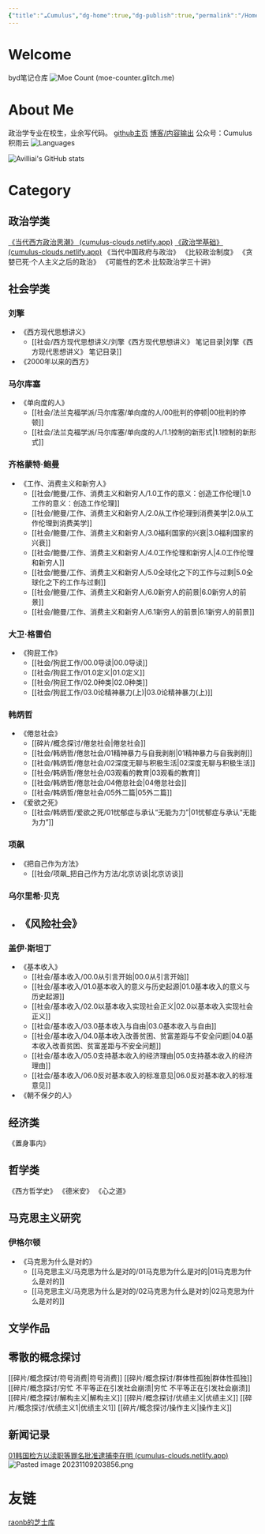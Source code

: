 ```yaml
---
{"title":"☁Cumulus","dg-home":true,"dg-publish":true,"permalink":"/Home/","tags":["gardenEntry"],"dgPassFrontmatter":true,"updated":"2024-01-05T16:47:39.658+08:00"}
---
```


# Welcome
byd笔记仓库
![Moe Count (moe-counter.glitch.me)](https://moe-counter.glitch.me/get/@:cumulus)

# About Me
政治学专业在校生，业余写代码。
[github主页](https://github.com/avilliai)
[博客/内容输出](https://avilliai.github.io)
公众号：Cumulus积雨云
![Languages](https://github-readme-stats.vercel.app/api/top-langs/?username=avilliai&hide_title=true&hide_border=true&layout=compact&langs_count=6&text_color=000&icon_color=fff&bg_color=#7d7d7d&theme=tokyonight)

![Avilliai's GitHub stats](https://github-readme-stats.vercel.app/api?username=avilliai&show_icons=true&theme=tokyonight)
# Category
## 政治学类
[《当代西方政治思潮》 (cumulus-clouds.netlify.app)](https://cumulus-clouds.netlify.app/%E6%94%BF%E6%B2%BB/%E5%BD%93%E4%BB%A3%E8%A5%BF%E6%96%B9%E6%94%BF%E6%B2%BB%E6%80%9D%E6%BD%AE/00%E5%BC%95%E8%A8%80/)
[《政治学基础》 (cumulus-clouds.netlify.app)](https://cumulus-clouds.netlify.app/%E6%94%BF%E6%B2%BB/%E6%94%BF%E6%B2%BB%E5%AD%A6%E5%9F%BA%E7%A1%80/1.1%E6%94%BF%E6%B2%BB%E7%9A%84%E5%90%AB%E4%B9%89/)
《当代中国政府与政治》
《比较政治制度》
《贪婪已死·个人主义之后的政治》
《可能性的艺术·比较政治学三十讲》
## 社会学类
### 刘擎
- 《西方现代思想讲义》
	- [[社会/西方现代思想讲义/刘擎《西方现代思想讲义》 笔记目录\|刘擎《西方现代思想讲义》 笔记目录]]
- 《2000年以来的西方》
### 马尔库塞
- 《单向度的人》
	- [[社会/法兰克福学派/马尔库塞/单向度的人/00批判的停顿\|00批判的停顿]]
	- [[社会/法兰克福学派/马尔库塞/单向度的人/1.1控制的新形式\|1.1控制的新形式]]
### 齐格蒙特·鲍曼
- 《工作、消费主义和新穷人》
	- [[社会/鲍曼/工作、消费主义和新穷人/1.0工作的意义：创造工作伦理\|1.0工作的意义：创造工作伦理]]
	- [[社会/鲍曼/工作、消费主义和新穷人/2.0从工作伦理到消费美学\|2.0从工作伦理到消费美学]]
	- [[社会/鲍曼/工作、消费主义和新穷人/3.0福利国家的兴衰\|3.0福利国家的兴衰]]
	- [[社会/鲍曼/工作、消费主义和新穷人/4.0工作伦理和新穷人\|4.0工作伦理和新穷人]]
	- [[社会/鲍曼/工作、消费主义和新穷人/5.0全球化之下的工作与过剩\|5.0全球化之下的工作与过剩]]
	- [[社会/鲍曼/工作、消费主义和新穷人/6.0新穷人的前景\|6.0新穷人的前景]]
	- [[社会/鲍曼/工作、消费主义和新穷人/6.1新穷人的前景\|6.1新穷人的前景]]
### 大卫·格雷伯
- 《狗屁工作》
	- [[社会/狗屁工作/00.0导读\|00.0导读]]
	- [[社会/狗屁工作/01.0定义\|01.0定义]]
	- [[社会/狗屁工作/02.0种类\|02.0种类]]
	- [[社会/狗屁工作/03.0论精神暴力(上)\|03.0论精神暴力(上)]]
### 韩炳哲
- 《倦怠社会》
	- [[碎片/概念探讨/倦怠社会\|倦怠社会]]
	- [[社会/韩炳哲/倦怠社会/01精神暴力与自我剥削\|01精神暴力与自我剥削]]
	- [[社会/韩炳哲/倦怠社会/02深度无聊与积极生活\|02深度无聊与积极生活]]
	- [[社会/韩炳哲/倦怠社会/03观看的教育\|03观看的教育]]
	- [[社会/韩炳哲/倦怠社会/04倦怠社会\|04倦怠社会]]
	- [[社会/韩炳哲/倦怠社会/05外二篇\|05外二篇]]
- 《爱欲之死》
	- [[社会/韩炳哲/爱欲之死/01忧郁症与承认“无能为力”\|01忧郁症与承认“无能为力”]]
### 项飙
- 《把自己作为方法》
	- [[社会/项飙_把自己作为方法/北京访谈\|北京访谈]]
### 乌尔里希·贝克
- 《风险社会》
	- 
### 盖伊·斯坦丁
- 《基本收入》
	- [[社会/基本收入/00.0从引言开始\|00.0从引言开始]]
	- [[社会/基本收入/01.0基本收入的意义与历史起源\|01.0基本收入的意义与历史起源]]
	- [[社会/基本收入/02.0以基本收入实现社会正义\|02.0以基本收入实现社会正义]]
	- [[社会/基本收入/03.0基本收入与自由\|03.0基本收入与自由]]
	- [[社会/基本收入/04.0基本收入改善贫困、贫富差距与不安全问题\|04.0基本收入改善贫困、贫富差距与不安全问题]]
	- [[社会/基本收入/05.0支持基本收入的经济理由\|05.0支持基本收入的经济理由]]
	- [[社会/基本收入/06.0反对基本收入的标准意见\|06.0反对基本收入的标准意见]]
- 《朝不保夕的人》
## 经济类
《置身事内》
## 哲学类
《西方哲学史》
《德米安》
《心之道》
## 马克思主义研究
### 伊格尔顿
- 《马克思为什么是对的》
	- [[马克思主义/马克思为什么是对的/01马克思为什么是对的\|01马克思为什么是对的]]
	- [[马克思主义/马克思为什么是对的/02马克思为什么是对的\|02马克思为什么是对的]]
## 文学作品

## 零散的概念探讨
[[碎片/概念探讨/符号消费\|符号消费]]
[[碎片/概念探讨/群体性孤独\|群体性孤独]]
[[碎片/概念探讨/穷忙 不平等正在引发社会崩溃\|穷忙 不平等正在引发社会崩溃]]
[[碎片/概念探讨/解构主义\|解构主义]]
[[碎片/概念探讨/优绩主义\|优绩主义]]
[[碎片/概念探讨/优绩主义1\|优绩主义1]]
[[碎片/概念探讨/操作主义\|操作主义]]
## 新闻记录
[01韩国检方以渎职等罪名批准逮捕李在明 (cumulus-clouds.netlify.app)](https://cumulus-clouds.netlify.app/%E7%A2%8E%E7%89%87/%E6%96%B0%E9%97%BB%E7%A2%8E%E7%89%87/01%E9%9F%A9%E5%9B%BD%E6%A3%80%E6%96%B9%E4%BB%A5%E6%B8%8E%E8%81%8C%E7%AD%89%E7%BD%AA%E5%90%8D%E6%89%B9%E5%87%86%E9%80%AE%E6%8D%95%E6%9D%8E%E5%9C%A8%E6%98%8E/)
![Pasted image 20231109203856.png](/img/user/source/Pasted%20image%2020231109203856.png)


# 友链
[raonb的芝士库](https://raonb.netlify.app/)

